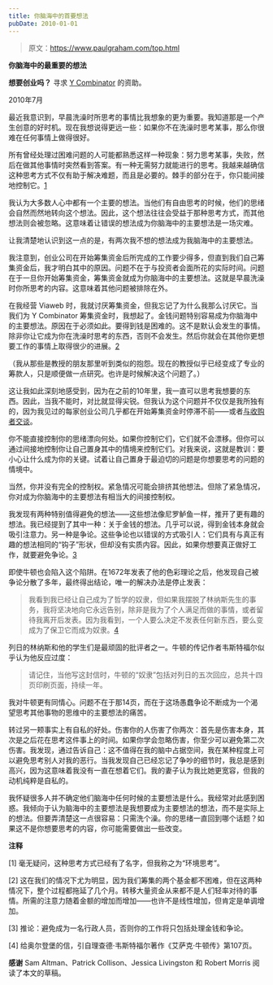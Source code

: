 ```yaml
---
title: 你脑海中的首要想法
pubDate: 2010-01-01
---
```


> 原文：https://www.paulgraham.com/top.html 

            
**你脑海中的最重要的想法**

**想要创业吗？** 寻求 [Y Combinator](http://ycombinator.com/apply.html) 的资助。

2010年7月

最近我意识到，早晨洗澡时所思考的事情比我想象的更为重要。我知道那是一个产生创意的好时机。现在我想说得更远一些：如果你不在洗澡时思考某事，那么你很难在任何事情上做得很好。

所有曾经处理过困难问题的人可能都熟悉这样一种现象：努力思考某事，失败，然后在做其他事情时突然看到答案。有一种无需努力就能进行的思考。我越来越确信这种思考方式不仅有助于解决难题，而且是必要的。棘手的部分在于，你只能间接地控制它。[1](#你脑海中的首要想法_note1)

我认为大多数人心中都有一个主要的想法。当他们有自由思考的时候，他们的思绪会自然而然地转向这个想法。因此，这个想法往往会受益于那种思考方式，而其他想法则会被忽略。这意味着让错误的想法成为你脑海中的主要想法是一场灾难。

让我清楚地认识到这一点的是，有两次我不想的想法成为我脑海中的主要想法。

我注意到，创业公司在开始筹集资金后所完成的工作要少得多，但直到我们自己筹集资金后，我才明白其中的原因。问题不在于与投资者会面所花的实际时间。问题在于一旦你开始筹集资金，筹集资金就成为你脑海中的主要想法。这就是早晨洗澡时你所思考的内容。这意味着其他问题被排除在外。

在我经营 Viaweb 时，我就讨厌筹集资金，但我忘记了为什么我那么讨厌它。当我们为 Y Combinator 筹集资金时，我想起了。金钱问题特别容易成为你脑海中的主要想法。原因在于必须如此。要得到钱是困难的。这不是默认会发生的事情。除非你让它成为你在洗澡时思考的东西，否则不会发生。然后你就会在其他你更想要工作的事情上取得很少的进展。[2](#你脑海中的首要想法_note2)

（我从那些是教授的朋友那里听到类似的抱怨。现在的教授似乎已经变成了专业的筹款人，只是顺便做一点研究。也许是时候解决这个问题了。）

这让我如此深刻地感受到，因为在之前的10年里，我一直可以思考我想要的东西。因此，当我不能时，对比就显得尖锐。但我认为这个问题并不仅仅是我所独有的，因为我见过的每家创业公司几乎都在开始筹集资金时停滞不前——或者[与收购者交谈](corpdev.html)。

你不能直接控制你的思绪漂向何处。如果你控制它们，它们就不会漂移。但你可以通过间接地控制你让自己置身其中的情境来控制它们。对我来说，这就是教训：要小心让什么成为你的关键。试着让自己置身于最迫切的问题是你想要思考的问题的情境中。

当然，你并没有完全的控制权。紧急情况可能会排挤其他想法。但除了紧急情况，你对成为你脑海中的主要想法有相当大的间接控制权。

我发现有两种特别值得避免的想法——这些想法像尼罗鲈鱼一样，推开了更有趣的想法。我已经提到了其中一种：关于金钱的想法。几乎可以说，得到金钱本身就会吸引注意力。另一种是争论。这些争论也以错误的方式吸引人：它们具有与真正有趣的想法相同的“钩子”形状，但却没有实质内容。因此，如果你想要真正做好工作，就要避免争论。[3](#你脑海中的首要想法_note3)

即使牛顿也会陷入这个陷阱。在1672年发表了他的色彩理论之后，他发现自己被争论分散了多年，最终得出结论，唯一的解决办法是停止发表：

> 我看到我已经让自己成为了哲学的奴隶，但如果我摆脱了林纳斯先生的事务，我将坚决地向它永远告别，除非是我为了个人满足而做的事情，或者留待我离开后发表。因为我看到，一个人要么决定不发表任何新东西，要么变成为了保卫它而成为奴隶。[4](#你脑海中的首要想法_note4)

列日的林纳斯和他的学生们是最顽固的批评者之一。牛顿的传记作者韦斯特福尔似乎认为他反应过度：

> 请记住，当他写这封信时，牛顿的“奴隶”包括对列日的五次回应，总共十四页印刷页面，持续一年。

我对牛顿更有同情心。问题不在于那14页，而在于这场愚蠢争论不断成为一个渴望思考其他事物的思维中的主要想法的痛苦。

转过另一颊事实上有自私的好处。伤害你的人伤害了你两次：首先是伤害本身，其次是之后花在思考这件事上的时间。如果你学会忽略伤害，你至少可以避免第二次伤害。我发现，通过告诉自己：这不值得在我的脑中占据空间，我在某种程度上可以避免思考别人对我的恶行。当我发现自己已经忘记了争吵的细节时，我总是感到高兴，因为这意味着我没有一直在想着它们。我的妻子认为我比她更宽容，但我的动机纯粹是自私的。

我怀疑很多人并不确定他们脑海中任何时候的主要想法是什么。我经常对此感到困惑。我倾向于认为脑海中的主要想法是我想要成为主要想法的想法，而不是实际上的想法。但要弄清楚这一点很容易：只需洗个澡。你的思绪一直回到哪个话题？如果这不是你想要思考的内容，你可能需要做出一些改变。

**注释**

<a name=你脑海中的首要想法_note1>[1]</a> 毫无疑问，这种思考方式已经有了名字，但我称之为“环境思考”。

<a name=你脑海中的首要想法_note2>[2]</a> 这在我们的情况下尤为明显，因为我们筹集的两个基金都不困难，但在这两种情况下，整个过程都拖延了几个月。转移大量资金从来都不是人们轻率对待的事情。所需的注意力随着金额的增加而增加——也许不是线性增加，但肯定是单调增加。

<a name=你脑海中的首要想法_note3>[3]</a> 推论：避免成为一名行政人员，否则你的工作将只包括处理金钱和争论。

<a name=你脑海中的首要想法_note4>[4]</a> 给奥尔登堡的信，引自理查德·韦斯特福尔著作《艾萨克·牛顿传》第107页。

**感谢** Sam Altman、Patrick Collison、Jessica Livingston 和 Robert Morris 阅读了本文的草稿。


